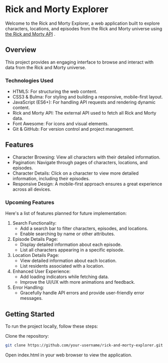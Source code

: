 # Rick and Morty Explorer
Welcome to the Rick and Morty Explorer, a web application built to explore characters, locations, and episodes from the Rick and Morty universe using [the Rick and Morty API](https://rickandmortyapi.com/) .

## Overview
This project provides an engaging interface to browse and interact with data from the Rick and Morty universe. 

### Technologies Used
- HTML5: For structuring the web content.
- CSS3 & Bulma: For styling and building a responsive, mobile-first layout.
- JavaScript (ES6+): For handling API requests and rendering dynamic content.
- Rick and Morty API: The external API used to fetch all Rick and Morty data.
- Font Awesome: For icons and visual elements.
- Git & GitHub: For version control and project management.


## Features

- Character Browsing: View all characters with their detailed information.
- Pagination: Navigate through pages of characters, locations, and episodes.
- Character Details: Click on a character to view more detailed information, including their episodes.
- Responsive Design: A mobile-first approach ensures a great experience across all devices.

### Upcoming Features
Here's a list of features planned for future implementation:

1. Search Functionality:
    - Add a search bar to filter characters, episodes, and locations.
    - Enable searching by name or other attributes.
2. Episode Details Page:
    - Display detailed information about each episode.
    - List all characters appearing in a specific episode.
3. Location Details Page:
    - View detailed information about each location.
    - List residents associated with a location.
4. Enhanced User Experience:
    - Add loading indicators while fetching data.
    - Improve the UI/UX with more animations and feedback.
5. Error Handling:
    - Gracefully handle API errors and provide user-friendly error messages.

## Getting Started
To run the project locally, follow these steps:

Clone the repository:
~~~bash
git clone https://github.com/your-username/rick-and-morty-explorer.git
~~~
Open index.html in your web browser to view the application.